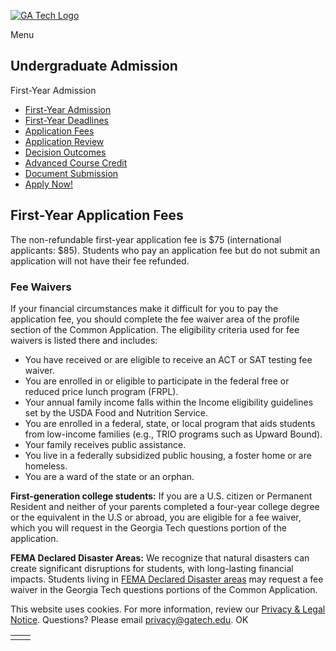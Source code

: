 [![GA Tech Logo](https://admission.gatech.edu/images/gt-logo-oneline-white.svg)](https://admission.gatech.edu/)

Menu

## Undergraduate Admission

First-Year Admission

- [First-Year Admission](https://admission.gatech.edu/first-year)
- [First-Year Deadlines](https://admission.gatech.edu/first-year/deadlines)
- [Application Fees](https://admission.gatech.edu/first-year/application-fees)
- [Application Review](https://admission.gatech.edu/first-year/application-review)
- [Decision Outcomes](https://admission.gatech.edu/first-year/decision-outcomes)
- [Advanced Course Credit](https://admission.gatech.edu/first-year/advanced-course-credit)
- [Document Submission](https://admission.gatech.edu/apply/documents)
- [Apply Now!](https://www.commonapp.org/explore/georgia-institute-technology)

## First-Year Application Fees

The non-refundable first-year application fee is $75 (international applicants: $85). Students who pay an application fee but do not submit an application will not have their fee refunded.

### Fee Waivers

If your financial circumstances make it difficult for you to pay the application fee, you should complete the fee waiver area of the profile section of the Common Application. The eligibility criteria used for fee waivers is listed there and includes:

- You have received or are eligible to receive an ACT or SAT testing fee waiver.
- You are enrolled in or eligible to participate in the federal free or reduced price lunch program (FRPL).
- Your annual family income falls within the Income eligibility guidelines set by the USDA Food and Nutrition Service.
- You are enrolled in a federal, state, or local program that aids students from low-income families (e.g., TRIO programs such as Upward Bound).
- Your family receives public assistance.
- You live in a federally subsidized public housing, a foster home or are homeless.
- You are a ward of the state or an orphan.

**First-generation college students:** If you are a U.S. citizen or Permanent Resident and neither of your parents completed a four-year college degree or the equivalent in the U.S or abroad, you are eligible for a fee waiver, which you will request in the Georgia Tech questions portion of the application.

**FEMA Declared Disaster Areas:** We recognize that natural disasters can create significant disruptions for students, with long-lasting financial impacts. Students living in [FEMA Declared Disaster areas](https://www.fema.gov/disaster/declarations) may request a fee waiver in the Georgia Tech questions portions of the Common Application.

This website uses cookies. For more information, review our [Privacy & Legal Notice](https://www.gatech.edu/privacy). Questions? Please email [privacy@gatech.edu](mailto:privacy@gatech.edu).
OK

|     |     |
| --- | --- |
|  |  |
